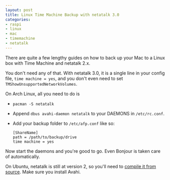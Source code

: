 ```yaml
---
layout: post
title: Linux Time Machine Backup with netatalk 3.0
categories:
- raspi
- linux
- mac
- timemachine
- netatalk
---
```


There are quite a few lengthy guides on how to back up your Mac to a Linux box with Time Machine and netatalk 2.x.

You don't need any of that. With netatalk 3.0, it is a single line in your config file, `time machine = yes`, and you don't even need to set `TMShowUnsupportedNetworkVolumes`.

On Arch Linux, all you need to do is

* `pacman -S netatalk`
* Append `dbus avahi-daemon netatalk` to your DAEMONS in `/etc/rc.conf`.
* Add your backup folder to `/etc/afp.conf` like so:

      [ShareName]
      path = /path/to/backup/drive
      time machine = yes

Now start the daemons and you're good to go. Even Bonjour is taken care of automatically.

On Ubuntu, netatalk is still at version 2, so you'll need to [compile it from source](http://netatalk.sourceforge.net/3.0/htmldocs/installation.html#id4561068). Make sure you install Avahi.